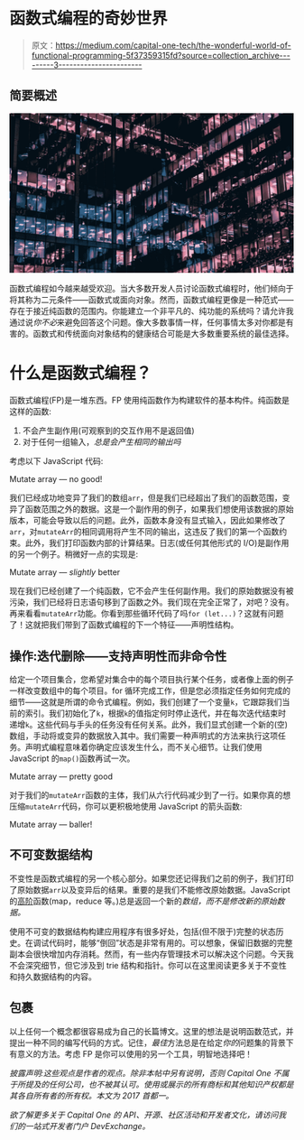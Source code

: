 # 函数式编程的奇妙世界

> 原文：<https://medium.com/capital-one-tech/the-wonderful-world-of-functional-programming-5f37359315fd?source=collection_archive---------3----------------------->

## 简要概述

![](img/ee1f742d875dbd1086202a3b71a81d33.png)

函数式编程如今越来越受欢迎。当大多数开发人员讨论函数式编程时，他们倾向于将其称为二元条件——函数式或面向对象。然而，函数式编程更像是一种范式——存在于接近纯函数的范围内。你能建立一个非平凡的、纯功能的系统吗？请允许我通过说*你不必*来避免回答这个问题。像大多数事情一样，任何事情太多对你都是有害的。函数式和传统面向对象结构的健康结合可能是大多数重要系统的最佳选择。

# 什么是函数式编程？

函数式编程(FP)是一堆东西。FP 使用纯函数作为构建软件的基本构件。纯函数是这样的函数:

1.  不会产生副作用(可观察到的交互作用不是返回值)
2.  对于任何一组输入，*总是会产生相同的输出吗*

考虑以下 JavaScript 代码:

Mutate array — no good!

我们已经成功地变异了我们的数组`arr`，但是我们已经超出了我们的函数范围，变异了函数范围之外的数据。这是一个副作用的例子，如果我们想使用该数据的原始版本，可能会导致以后的问题。此外，函数本身没有显式输入，因此如果修改了`arr`，对`mutateArr`的相同调用将产生不同的输出，这违反了我们的第一个函数约束。此外，我们打印函数内部的计算结果。日志(或任何其他形式的 I/O)是副作用的另一个例子。稍微好一点的实现是:

Mutate array — *slightly* better

现在我们已经创建了一个纯函数，它不会产生任何副作用。我们的原始数据没有被污染，我们已经将日志语句移到了函数之外。我们现在完全正常了，对吧？没有。再来看看`mutateArr`功能。你看到那些循环代码了吗`for (let...)`？这就有问题了！这就把我们带到了函数式编程的下一个特征——声明性结构。

## 操作:迭代删除——支持声明性而非命令性

给定一个项目集合，您希望对集合中的每个项目执行某个任务，或者像上面的例子一样改变数组中的每个项目。for 循环完成工作，但是您必须指定任务如何完成的细节——这就是所谓的命令式编程。例如，我们创建了一个变量`k`，它跟踪我们当前的索引。我们初始化了`k`，根据`k`的值指定何时停止迭代，并在每次迭代结束时递增`k`。这些代码与手头的任务没有任何关系。此外，我们显式创建一个新的(空)数组，手动将或变异的数据放入其中。我们需要一种声明式的方法来执行这项任务。声明式编程意味着你确定应该发生什么，而不关心细节。让我们使用 JavaScript 的`map()`函数再试一次。

Mutate array — pretty good

对于我们的`mutateArr`函数的主体，我们从六行代码减少到了一行。如果你真的想压缩`mutateArr`代码，你可以更积极地使用 JavaScript 的箭头函数:

Mutate array — baller!

## 不可变数据结构

不变性是函数式编程的另一个核心部分。如果您还记得我们之前的例子，我们打印了原始数据`arr`以及变异后的结果。重要的是我们不能修改原始数据。JavaScript 的[高阶](http://eloquentjavascript.net/05_higher_order.html)函数(map，reduce 等。)总是返回一个新的*数组，而不是修改新的原始数据。*

使用不可变的数据结构构建应用程序有很多好处，包括(但不限于)完整的状态历史。在调试代码时，能够“倒回”状态是非常有用的。可以想象，保留旧数据的完整副本会很快增加内存消耗。然而，有一些内存管理技术可以解决这个问题。今天我不会深究细节，但它涉及到 trie 结构和指针。你可以在这里阅读更多关于不变性和持久数据结构的内容。

## 包裹

以上任何一个概念都很容易成为自己的长篇博文。这里的想法是说明函数范式，并提出一种不同的编写代码的方式。记住，*最佳*方法总是在给定*你的*问题集的背景下有意义的方法。考虑 FP 是你可以使用的另一个工具，明智地选择吧！

*披露声明:这些观点是作者的观点。除非本帖中另有说明，否则 Capital One 不属于所提及的任何公司，也不被其认可。使用或展示的所有商标和其他知识产权都是其各自所有者的所有权。本文为 2017 首都一。*

*欲了解更多关于 Capital One 的 API、开源、社区活动和开发者文化，请访问我们的一站式开发者门户 DevExchange。*[](https://developer.capitalone.com/)